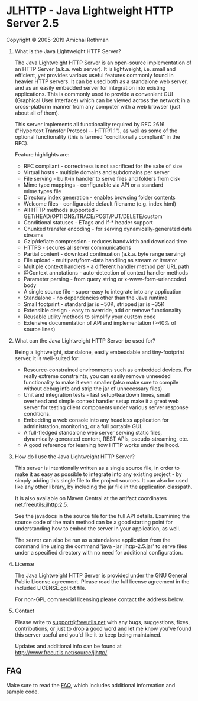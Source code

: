 JLHTTP - Java Lightweight HTTP Server 2.5
=========================================

Copyright © 2005-2019 Amichai Rothman

1. What is the Java Lightweight HTTP Server?

    The Java Lightweight HTTP Server is an open-source implementation of an
    HTTP Server (a.k.a. web server). It is lightweight, i.e. small and
    efficient, yet provides various useful features commonly found in
    heavier HTTP servers. It can be used both as a standalone web server,
    and as an easily embedded server for integration into existing
    applications. This is commonly used to provide a convenient GUI
    (Graphical User Interface) which can be viewed across the network in
    a cross-platform manner from any computer with a web browser (just
    about all of them).

    This server implements all functionality required by RFC 2616 ("Hypertext
    Transfer Protocol -- HTTP/1.1"), as well as some of the optional
    functionality (this is termed "conditionally compliant" in the RFC).

    Feature highlights are:

    - RFC compliant - correctness is not sacrificed for the sake of size
    - Virtual hosts - multiple domains and subdomains per server
    - File serving - built-in handler to serve files and folders from disk
    - Mime type mappings - configurable via API or a standard mime.types file
    - Directory index generation - enables browsing folder contents
    - Welcome files - configurable default filename (e.g. index.html)
    - All HTTP methods supported - GET/HEAD/OPTIONS/TRACE/POST/PUT/DELETE/custom
    - Conditional statuses - ETags and If-* header support
    - Chunked transfer encoding - for serving dynamically-generated data streams
    - Gzip/deflate compression - reduces bandwidth and download time
    - HTTPS - secures all server communications
    - Partial content - download continuation (a.k.a. byte range serving)
    - File upload - multipart/form-data handling as stream or iterator
    - Multiple context handlers - a different handler method per URL path
    - @Context annotations - auto-detection of context handler methods
    - Parameter parsing - from query string or x-www-form-urlencoded body
    - A single source file - super-easy to integrate into any application
    - Standalone - no dependencies other than the Java runtime
    - Small footprint - standard jar is ~50K, stripped jar is ~35K
    - Extensible design - easy to override, add or remove functionality
    - Reusable utility methods to simplify your custom code
    - Extensive documentation of API and implementation (>40% of source lines)

2. What can the Java Lightweight HTTP Server be used for?

    Being a lightweight, standalone, easily embeddable and tiny-footprint
    server, it is well-suited for:

    - Resource-constrained environments such as embedded devices.
      For really extreme constraints, you can easily remove unneeded
      functionality to make it even smaller (also make sure to compile
      without debug info and strip the jar of unnecessary files)
    - Unit and integration tests - fast setup/teardown times, small overhead
      and simple context handler setup make it a great web server for testing
      client components under various server response conditions.
    - Embedding a web console into any headless application for
      administration, monitoring, or a full portable GUI.
    - A full-fledged standalone web server serving static files,
      dynamically-generated content, REST APIs, pseudo-streaming, etc.
    - A good reference for learning how HTTP works under the hood.


3. How do I use the Java Lightweight HTTP Server?

    This server is intentionally written as a single source file, in order
    to make it as easy as possible to integrate into any existing project -
    by simply adding this single file to the project sources. It can also
    be used like any other library, by including the jar file in the
    application classpath.

    It is also available on Maven Central at the artifact coordinates
    net.freeutils:jlhttp:2.5.

    See the javadocs in the source file for the full API details. Examining
    the source code of the main method can be a good starting point for
    understanding how to embed the server in your application, as well.

    The server can also be run as a standalone application from the command
    line using the command 'java -jar jlhttp-2.5.jar' to serve files under
    a specified directory with no need for additional configuration.

4. License

    The Java Lightweight HTTP Server is provided under the GNU General
    Public License agreement. Please read the full license agreement
    in the included LICENSE.gpl.txt file.

    For non-GPL commercial licensing please contact the address below.


5. Contact

    Please write to support@freeutils.net with any bugs, suggestions, fixes,
    contributions, or just to drop a good word and let me know you've found
    this server useful and you'd like it to keep being maintained.

    Updates and additional info can be found at
    http://www.freeutils.net/source/jlhttp/


## FAQ
Make sure to read the [FAQ](faq.md), which includes additional information and sample code.
